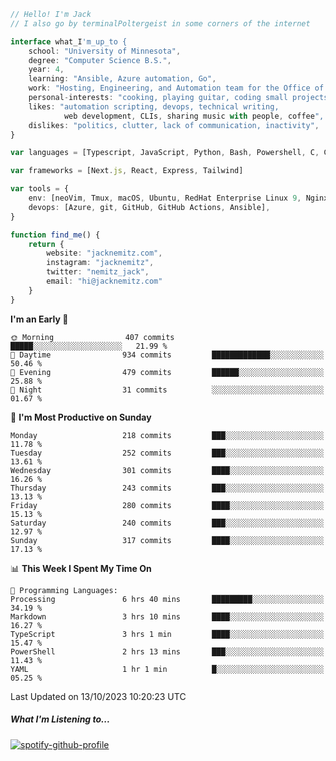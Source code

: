 ```typescript
// Hello! I'm Jack
// I also go by terminalPoltergeist in some corners of the internet

interface what_I'm_up_to {
    school: "University of Minnesota",
    degree: "Computer Science B.S.",
    year: 4,
    learning: "Ansible, Azure automation, Go",
    work: "Hosting, Engineering, and Automation team for the Office of Information Technology at UMN",
    personal-interests: "cooking, playing guitar, coding small projects",
    likes: "automation scripting, devops, technical writing,
            web development, CLIs, sharing music with people, coffee",
    dislikes: "politics, clutter, lack of communication, inactivity",
}

var languages = [Typescript, JavaScript, Python, Bash, Powershell, C, C++, HTML, CSS]

var frameworks = [Next.js, React, Express, Tailwind]

var tools = {
    env: [neoVim, Tmux, macOS, Ubuntu, RedHat Enterprise Linux 9, Nginx, DigitalOcean, Cloudflare],
    devops: [Azure, git, GitHub, GitHub Actions, Ansible],
}

function find_me() {
    return {
        website: "jacknemitz.com",
        instagram: "jacknemitz",
        twitter: "nemitz_jack",
        email: "hi@jacknemitz.com"
    }
}
```

<!--START_SECTION:waka-->
**I'm an Early 🐤** 

```text
🌞 Morning                407 commits         █████░░░░░░░░░░░░░░░░░░░░   21.99 % 
🌆 Daytime                934 commits         █████████████░░░░░░░░░░░░   50.46 % 
🌃 Evening                479 commits         ██████░░░░░░░░░░░░░░░░░░░   25.88 % 
🌙 Night                  31 commits          ░░░░░░░░░░░░░░░░░░░░░░░░░   01.67 % 
```
📅 **I'm Most Productive on Sunday** 

```text
Monday                   218 commits         ███░░░░░░░░░░░░░░░░░░░░░░   11.78 % 
Tuesday                  252 commits         ███░░░░░░░░░░░░░░░░░░░░░░   13.61 % 
Wednesday                301 commits         ████░░░░░░░░░░░░░░░░░░░░░   16.26 % 
Thursday                 243 commits         ███░░░░░░░░░░░░░░░░░░░░░░   13.13 % 
Friday                   280 commits         ████░░░░░░░░░░░░░░░░░░░░░   15.13 % 
Saturday                 240 commits         ███░░░░░░░░░░░░░░░░░░░░░░   12.97 % 
Sunday                   317 commits         ████░░░░░░░░░░░░░░░░░░░░░   17.13 % 
```


📊 **This Week I Spent My Time On** 

```text
💬 Programming Languages: 
Processing               6 hrs 40 mins       █████████░░░░░░░░░░░░░░░░   34.19 % 
Markdown                 3 hrs 10 mins       ████░░░░░░░░░░░░░░░░░░░░░   16.27 % 
TypeScript               3 hrs 1 min         ████░░░░░░░░░░░░░░░░░░░░░   15.47 % 
PowerShell               2 hrs 13 mins       ███░░░░░░░░░░░░░░░░░░░░░░   11.43 % 
YAML                     1 hr 1 min          █░░░░░░░░░░░░░░░░░░░░░░░░   05.25 % 
```


 Last Updated on 13/10/2023 10:20:23 UTC
<!--END_SECTION:waka-->

##### What I'm Listening to...

[![spotify-github-profile](https://spotify-github-profile.vercel.app/api/view?uid=jack.nemitz&cover_image=true&show_offline=true&bar_color=53b14f&bar_color_cover=false&background_color=121212FF)](https://spotify-github-profile.vercel.app/api/view?uid=jack.nemitz&redirect=true)

